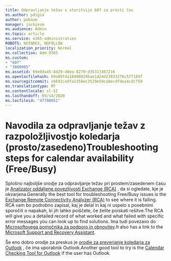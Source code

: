 ```yaml
---
title: Odpravljanje težav s storitvijo 607 za prosti čas
ms.author: pdigia
author: pebaum
manager: jackiesm
ms.audience: Admin
ms.topic: article
ms.service: o365-administration
ROBOTS: NOINDEX, NOFOLLOW
localization_priority: Normal
ms.collection: Adm_O365
ms.custom:
- "607"
- "3800005"
ms.assetid: 69e8da45-4d29-48ea-8279-d35313367216
ms.openlocfilehash: 69a89f4a18008024bae1d24d23933276c57f189f
ms.sourcegitcommit: c6692ce0fa1358ec3529e59ca0ecdfdea4cdc759
ms.translationtype: MT
ms.contentlocale: sl-SI
ms.lasthandoff: 09/14/2020
ms.locfileid: "47708051"
---
```

# <a name="troubleshooting-steps-for-calendar-availability-freebusy"></a><span data-ttu-id="ef74b-102">Navodila za odpravljanje težav z razpoložljivostjo koledarja (prosto/zasedeno)</span><span class="sxs-lookup"><span data-stu-id="ef74b-102">Troubleshooting steps for calendar availability (Free/Busy)</span></span>

<span data-ttu-id="ef74b-103">Splošno najboljše orodje za odpravljanje težav pri prostem/zasedenem času je [Analizator oddaljene povezljivosti Exchange (RCA)](https://testconnectivity.microsoft.com/Default.aspx?testId=freeBusy) , da si ogledate, kje je okvarjena.</span><span class="sxs-lookup"><span data-stu-id="ef74b-103">Generally the best tool for troubleshooting Free/Busy issues is the [Exchange Remote Connectivity Analyzer (RCA)](https://testconnectivity.microsoft.com/Default.aspx?testId=freeBusy) to see where it is failing.</span></span> <span data-ttu-id="ef74b-104">RCA vam bo podrobno zapisal, kaj je delal in kaj ni uspelo s posebnimi sporočili o napakah, ki jih lahko poiščete, če želite poiskati rešitve.</span><span class="sxs-lookup"><span data-stu-id="ef74b-104">The RCA will give you a detailed record of what worked and what failed with specific error messages you can look up to find solutions.</span></span> <span data-ttu-id="ef74b-105">Ima tudi povezavo do [Microsoftovega pomočnika za podporo in obnovitev](https://diagnostics.office.com/).</span><span class="sxs-lookup"><span data-stu-id="ef74b-105">It also has a link to the [Microsoft Support and Recovery Assistant](https://diagnostics.office.com/).</span></span>

<span data-ttu-id="ef74b-106">Še eno dobro orodje za preskus je [orodje za preverjanje koledarja za Outlook](https://www.microsoft.com/download/details.aspx?id=28786) , če ima uporabnik Outlook.</span><span class="sxs-lookup"><span data-stu-id="ef74b-106">Another good tool to try is the [Calendar Checking Tool for Outlook](https://www.microsoft.com/download/details.aspx?id=28786) if the user has Outlook.</span></span>
